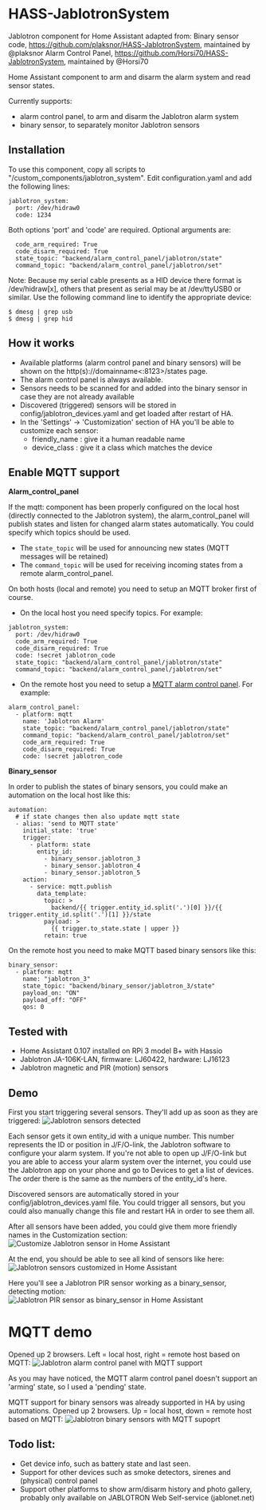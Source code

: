 # HASS-JablotronSystem
Jablotron component for Home Assistant adapted from:
Binary sensor code, https://github.com/plaksnor/HASS-JablotronSystem, maintained by @plaksnor
Alarm Control Panel, https://github.com/Horsi70/HASS-JablotronSystem, maintained by @Horsi70

Home Assistant component to arm and disarm the alarm system and read sensor states.

Currently supports:
- alarm control panel, to arm and disarm the Jablotron alarm system
- binary sensor, to separately monitor Jablotron sensors

## Installation
To use this component, copy all scripts to "<home assistant config dir>/custom_components/jablotron_system".
Edit configuration.yaml and add the following lines:

```
jablotron_system:
  port: /dev/hidraw0
  code: 1234
```
Both options 'port' and 'code' are required.
Optional arguments are:
```
  code_arm_required: True
  code_disarm_required: True
  state_topic: "backend/alarm_control_panel/jablotron/state"
  command_topic: "backend/alarm_control_panel/jablotron/set"
```

Note: Because my serial cable presents as a HID device there format is /dev/hidraw[x], others that present as serial may be at /dev/ttyUSB0 or similar. Use the following command line to identify the appropriate device:

```
$ dmesg | grep usb
$ dmesg | grep hid
```

## How it works
- Available platforms (alarm control panel and binary sensors) will be shown on the http(s)://domainname<:8123>/states page.
- The alarm control panel is always available.
- Sensors needs to be scanned for and added into the binary sensor in case they are not already available
- Discovered (triggered) sensors will be stored in config/jablotron_devices.yaml and get loaded after restart of HA.
- In the 'Settings' -> 'Customization' section of HA you'll be able to customize each sensor:
  - friendly_name : give it a human readable name
  - device_class  : give it a class which matches the device

## Enable MQTT support
**Alarm_control_panel**

If the mqtt: component has been properly configured on the local host (directly connected to the Jablotron system), the alarm_control_panel will publish states and listen for changed alarm states automatically. You could specify which topics should be used.
- The `state_topic` will be used for announcing new states (MQTT messages will be retained)
- The `command_topic` will be used for receiving incoming states from a remote alarm_control_panel.

On both hosts (local and remote) you need to setup an MQTT broker first of course.
- On the local host you need specify topics. For example:
```
jablotron_system:
  port: /dev/hidraw0
  code_arm_required: True
  code_disarm_required: True
  code: !secret jablotron_code
  state_topic: "backend/alarm_control_panel/jablotron/state"
  command_topic: "backend/alarm_control_panel/jablotron/set"
```

- On the remote host you need to setup a [MQTT alarm control panel](https://www.home-assistant.io/components/alarm_control_panel.mqtt/). For example:
```
alarm_control_panel:
  - platform: mqtt
    name: 'Jablotron Alarm'
    state_topic: "backend/alarm_control_panel/jablotron/state"
    command_topic: "backend/alarm_control_panel/jablotron/set"
    code_arm_required: True
    code_disarm_required: True
    code: !secret jablotron_code
```

**Binary_sensor**

In order to publish the states of binary sensors, you could make an automation on the local host like this:
```
automation:
  # if state changes then also update mqtt state
  - alias: 'send to MQTT state'
    initial_state: 'true'
    trigger:
      - platform: state
        entity_id:
          - binary_sensor.jablotron_3
          - binary_sensor.jablotron_4
          - binary_sensor.jablotron_5
    action:
      - service: mqtt.publish
        data_template:
          topic: >
            backend/{{ trigger.entity_id.split('.')[0] }}/{{ trigger.entity_id.split('.')[1] }}/state
          payload: >
            {{ trigger.to_state.state | upper }}
          retain: true
```
On the remote host you need to make MQTT based binary sensors like this:
```
binary_sensor:
  - platform: mqtt
    name: "jablotron_3"
    state_topic: "backend/binary_sensor/jablotron_3/state"
    payload_on: "ON"
    payload_off: "OFF"
    qos: 0
```

## Tested with
- Home Assistant 0.107 installed on RPi 3 model B+ with Hassio
- Jablotron JA-106K-LAN, firmware: LJ60422, hardware: LJ16123
- Jablotron magnetic and PIR (motion) sensors

## Demo

First you start triggering several sensors. They'll add up as soon as they are triggered:
![Jablotron sensors detected](https://i.imgur.com/H8oSrii.gif)

Each sensor gets it own entity_id with a unique number. This number represents the ID or position in J/F/O-link, the Jablotron software to configure your alarm system. If you're not able to open up J/F/O-link but you are able to access your alarm system over the internet, you could use the Jablotron app on your phone and go to Devices to get a list of devices. The order there is the same as the numbers of the entity_id's here.

Discovered sensors are automatically stored in your config/jablotron_devices.yaml file. You could trigger all sensors, but you could also manually change this file and restart HA in order to see them all.

After all sensors have been added, you could give them more friendly names in the Customization section:
![Customize Jablotron sensor in Home Assistant](https://i.imgur.com/DhDgQoB.gif)

At the end, you should be able to see all kind of sensors like here:
![Jablotron sensors customized in Home Assistant](https://i.imgur.com/07gn2QP.gif)

Here you'll see a Jablotron PIR sensor working as a binary_sensor, detecting motion:
![Jablotron PIR sensor as binary_sensor in Home Assistant](https://i.imgur.com/4S5ctF9.gif)

# MQTT demo

Opened up 2 browsers. Left = local host, right = remote host based on MQTT:
![Jablotron alarm control panel with MQTT support](https://i.imgur.com/3bRz6uj.gif)

As you may have noticed, the MQTT alarm control panel doesn't support an 'arming' state, so I used a 'pending' state.

MQTT support for binary sensors was already supported in HA by using automations.
Opened up 2 browsers. Up = local host, down = remote host based on MQTT:
![Jablotron binary sensors with MQTT supoprt](https://i.imgur.com/OsWlwvV.gif)

## Todo list:
- Get device info, such as battery state and last seen.
- Support for other devices such as smoke detectors, sirenes and (physical) control panel
- Support other platforms to show arm/disarm history and photo gallery, probably only available on JABLOTRON Web Self-service (jablonet.net)



